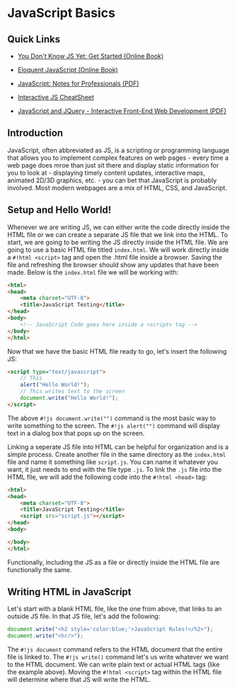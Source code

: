 # JavaScript Basics

## Quick Links  

* [You Don't Know JS Yet: Get Started (Online Book)](https://github.com/getify/You-Dont-Know-JS/blob/2nd-ed/get-started/README.md)  

* [Eloquent JavaScript (Online Book)](https://eloquentjavascript.net/)  

* [JavaScript: Notes for Professionals (PDF)](https://books.goalkicker.com/JavaScriptBook/JavaScriptNotesForProfessionals.pdf)  

* [Interactive JS CheatSheet](https://htmlcheatsheet.com/js/)  

* [JavaScript and JQuery - Interactive Front-End Web Development (PDF)](https://nicklyss.com/wp-content/uploads/2020/09/JavaScript-and-JQuery-Interactive-Front-End-Web-Development.pdf)

## Introduction  

JavaScript, often abbreviated as JS, is a scripting or programming language that allows you to implement complex features on web pages - every time a web page does mroe than just sit there and display static information for you to look at - displaying timely content updates, interactive maps, animated 2D/3D graphics, etc. - you can bet that JavaScript is probably involved.  Most modern webpages are a mix of HTML, CSS, and JavaScript.  

## Setup and Hello World!
Whenever we are writing JS, we can either write the code directly inside the HTML file or we can create a separate JS file that we link into the HTML.  To start, we are going to be writing the JS directly inside the HTML file.  We are going to use a basic HTML file titled `index.html`.  We will work directly inside a `#!html <script>` tag and open the .html file inside a browser.  Saving the file and refreshing the browser should show any updates that have been made.  Below is the `index.html` file we will be working with:
```html linenums="1"
<html>
<head>
	<meta charset="UTF-8">
	<title>JavaScript Testing</title>
</head>
<body>
	<!-- JavaScript Code goes here inside a <script> tag -->
</body>
</html>
```
Now that we have the basic HTML file ready to go, let's insert the following JS:
```html linenums="1"
<script type="text/javascript">
	// This 
	alert("Hello World!");
	// This writes text to the screen
	document.write("Hello World!");
</script>
```
The above `#!js document.write("")` command is the most basic way to write something to the screen.  The `#!js alert("")` command will display text in a dialog box that pops up on the screen.  

Linking a seperate JS file into HTML can be helpful for organization and is a simple process.  Create another file in the same directory as the `index.html` file and name it something like `script.js`.  You can name it whatever you want, it just needs to end with the file type `.js`.  To link the `.js` file into the HTML file, we will add the following code into the `#!html <head>` tag:
```html linenums="1"
<html>
<head>
	<meta charset="UTF-8">
	<title>JavaScript Testing</title>
	<script src="script.js"></script>
</head>
<body>

</body>
</html>
```
Functionally, including the JS as a file or directly inside the HTML file are functionally the same.

## Writing HTML in JavaScript
Let's start with a blank HTML file, like the one from above, that links to an outside JS file.  In that JS file, let's add the following:
```js linenums="1"
document.write("<h2 style='color:blue;'>JavaScript Rules!</h2>");
document.write("<hr/>");
```
The `#!js document` command refers to the HTML document that the entire file is linked to.  The `#!js write()` command let's us write whatever we want to the HTML document.  We can write plain text or actual HTML tags (like the example above).  Moving the `#!html <script>` tag within the HTML file will determine where that JS will write the HTML.